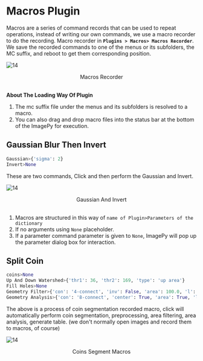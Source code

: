 #  Macros Plugin

Macros are a series of command records that can be used to repeat operations, instead of writing our own commands, we use a macro recorder to do the recording. Macro recorder in **`Plugins > Macros> Macros Recorder`**. We save the recorded commands to one of the menus or its subfolders, the MC suffix, and reboot to get them corresponding position.

![14](http://idoc.imagepy.org/demoplugin/08.png)

<div align=center>Macros Recorder</div><br>

**About The Loading Way Of Plugin**

1. The mc suffix file under the menus and its subfolders is resolved to a macro.
2. You can also drag and drop macro files into the status bar at the bottom of the ImagePy for execution.

## Gaussian Blur Then Invert

```python
Gaussian>{'sigma': 2}
Invert>None
```

These are two commands, Click and then perform the Gaussian and Invert.

![14](http://idoc.imagepy.org/demoplugin/09.png)

<div align=center>Gaussian And Invert</div><br>

1. Macros are structured in this way of `name of Plugin>Parameters of the dictionary`
2. If no arguments using `None` placeholder.
3. If a parameter command parameter is given to `None`, ImagePy will pop up the parameter dialog box for interaction.

## Split Coin

```python
coins>None
Up And Down Watershed>{'thr1': 36, 'thr2': 169, 'type': 'up area'}
Fill Holes>None
Geometry Filter>{'con': '4-connect', 'inv': False, 'area': 100.0, 'l': 0.0, 'holes': 0, 'solid': 0.0, 'e': 0.0, 'front': 255, 'back': 0}
Geometry Analysis>{'con': '8-connect', 'center': True, 'area': True, 'l': True, 'extent': False, 'cov': True, 'slice': False, 'ed': False, 'holes': False, 'ca': False, 'fa': False, 'solid': False}
```

The above is a process of coin segmentation recorded macro, click will automatically perform coin segmentation, preprocessing, area filtering, area analysis, generate table. (we don't normally open images and record them to macros, of course)

![14](http://idoc.imagepy.org/demoplugin/10.png)

<div align=center>Coins Segment Macros</div><br>
